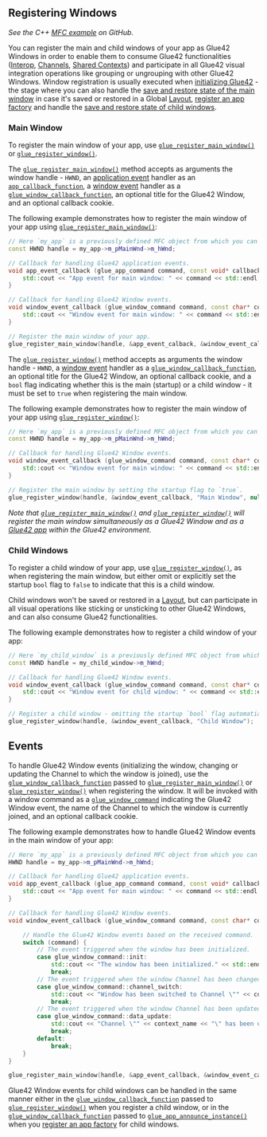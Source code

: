 ## Registering Windows

*See the C++ [MFC example](https://github.com/Glue42/native-examples/tree/main/glue-c-exports/mfc-example) on GitHub.*

You can register the main and child windows of your app as Glue42 Windows in order to enable them to consume Glue42 functionalities ([Interop](../../../data-sharing-between-apps/interop/c-exports/index.html), [Channels](../../../data-sharing-between-apps/channels/c-exports/index.html), [Shared Contexts](../../../data-sharing-between-apps/shared-contexts/c-exports/index.html)) and participate in all Glue42 visual integration operations like grouping or ungrouping with other Glue42 Windows. Window registration is usually executed when [initializing Glue42](../../../../getting-started/how-to/glue42-enable-your-app/c-exports/index.html#initialization) - the stage where you can also handle the [save and restore state of the main window](../../../application-management/c-exports/index.html#app_state-main_window) in case it's saved or restored in a Global [Layout](../../layouts/overview/index.html), [register an app factory](../../../application-management/c-exports/index.html#app_factories) and handle the [save and restore state of child windows](../../../application-management/c-exports/index.html#app_state-child_windows).

### Main Window

To register the main window of your app, use [`glue_register_main_window()`](../../../../getting-started/how-to/glue42-enable-your-app/c-exports/index.html#functions-glueregistermainwindow) or [`glue_register_window()`](../../../../getting-started/how-to/glue42-enable-your-app/c-exports/index.html#functions-glueregisterwindow).

The [`glue_register_main_window()`](../../../../getting-started/how-to/glue42-enable-your-app/c-exports/index.html#functions-glueregistermainwindow) method accepts as arguments the window handle - `HWND`, an [application event](../../../application-management/c-exports/index.html#events) handler as an [`app_callback_function`](../../../../getting-started/how-to/glue42-enable-your-app/c-exports/index.html#types-appcallbackfunction), a [window event](#events) handler as a [`glue_window_callback_function`](../../../../getting-started/how-to/glue42-enable-your-app/c-exports/index.html#types-gluewindowcallbackfunction), an optional title for the Glue42 Window, and an optional callback cookie.

The following example demonstrates how to register the main window of your app using [`glue_register_main_window()`](../../../../getting-started/how-to/glue42-enable-your-app/c-exports/index.html#functions-glueregistermainwindow):

```cpp
// Here `my_app` is a previously defined MFC object from which you can extract the window handle.
const HWND handle = my_app->m_pMainWnd->m_hWnd;

// Callback for handling Glue42 application events.
void app_event_callback (glue_app_command command, const void* callback, const glue_payload* payload, COOKIE cookie) {
    std::cout << "App event for main window: " << command << std::endl;
}

// Callback for handling Glue42 Window events.
void window_event_callback (glue_window_command command, const char* context_name, COOKIE cookie) {
    std::cout << "Window event for main window: " << command << std::endl;
}

// Register the main window of your app.
glue_register_main_window(handle, &app_event_calback, &window_event_callback, "Main Window");
```

The [`glue_register_window()`](../../../../getting-started/how-to/glue42-enable-your-app/c-exports/index.html#functions-glueregisterwindow) method accepts as arguments the window handle - `HWND`, a [window event](#events) handler as a [`glue_window_callback_function`](../../../../getting-started/how-to/glue42-enable-your-app/c-exports/index.html#types-gluewindowcallbackfunction), an optional title for the Glue42 Window, an optional callback cookie, and a `bool` flag indicating whether this is the main (startup) or a child window - it must be set to `true` when registering the main window.

The following example demonstrates how to register the main window of your app using [`glue_register_window()`](../../../../getting-started/how-to/glue42-enable-your-app/c-exports/index.html#functions-glueregisterwindow):

```cpp
// Here `my_app` is a previously defined MFC object from which you can extract the window handle.
const HWND handle = my_app->m_pMainWnd->m_hWnd;

// Callback for handling Glue42 Window events.
void window_event_callback (glue_window_command command, const char* context_name, COOKIE cookie) {
    std::cout << "Window event for main window: " << command << std::endl;
}

// Register the main window by setting the startup flag to `true`.
glue_register_window(handle, &window_event_callback, "Main Window", nullptr, true);
```

*Note that [`glue_register_main_window()`](../../../../getting-started/how-to/glue42-enable-your-app/c-exports/index.html#functions-glueregistermainwindow) and [`glue_register_window()`](../../../../getting-started/how-to/glue42-enable-your-app/c-exports/index.html#functions-glueregisterwindow) will register the main window simultaneously as a Glue42 Window and as a [Glue42 app](../../../application-management/c-exports/index.html#registering_the_main_window) within the Glue42 environment.*

### Child Windows

To register a child window of your app, use [`glue_register_window()`](../../../../getting-started/how-to/glue42-enable-your-app/c-exports/index.html#functions-glueregisterwindow), as when registering the main window, but either omit or explicitly set the startup `bool` flag to `false` to indicate that this is a child window.

Child windows won't be saved or restored in a [Layout](../../layouts/overview/index.html), but can participate in all visual operations like sticking or unsticking to other Glue42 Windows, and can also consume Glue42 functionalities.

The following example demonstrates how to register a child window of your app:

```cpp
// Here `my_child_window` is a previously defined MFC object from which you can extract the window handle.
const HWND handle = my_child_window->m_hWnd;

// Callback for handling Glue42 Window events.
void window_event_callback (glue_window_command command, const char* context_name, COOKIE cookie) {
    std::cout << "Window event for child window: " << command << std::endl;
}

// Register a child window - omitting the startup `bool` flag automatiaclly sets it to `false`.
glue_register_window(handle, &window_event_callback, "Child Window");
```

## Events

To handle Glue42 Window events (initializing the window, changing or updating the Channel to which the window is joined), use the [`glue_window_callback_function`](../../../../getting-started/how-to/glue42-enable-your-app/c-exports/index.html#types-gluewindowcallbackfunction) passed to [`glue_register_main_window()`](../../../../getting-started/how-to/glue42-enable-your-app/c-exports/index.html#functions-glueregistermainwindow) or [`glue_register_window()`](../../../../getting-started/how-to/glue42-enable-your-app/c-exports/index.html#functions-glueregisterwindow) when registering the window. It will be invoked with a window command as a [`glue_window_command`](../../../../getting-started/how-to/glue42-enable-your-app/c-exports/index.html#enums-gluewindowcommand) indicating the Glue42 Window event, the name of the Channel to which the window is currently joined, and an optional callback cookie.

The following example demonstrates how to handle Glue42 Window events in the main window of your app:

```cpp
// Here `my_app` is a previously defined MFC object from which you can extract the window handle.
HWND handle = my_app->m_pMainWnd->m_hWnd;

// Callback for handling Glue42 application events.
void app_event_callback (glue_app_command command, const void* callback, const glue_payload* payload, COOKIE cookie) {
    std::cout << "App event for main window: " << command << std::endl;
}

// Callback for handling Glue42 Window events.
void window_event_callback (glue_window_command command, const char* context_name, COOKIE cookie) {

    // Handle the Glue42 Window events based on the received command.
    switch (command) {
        // The event triggered when the window has been initialized.
        case glue_window_command::init:
            std::cout << "The window has been initialized." << std::endl;
            break;
        // The event triggered when the window Channel has been changed.
        case glue_window_command::channel_switch:
            std::cout << "Window has been switched to Channel \"" << context_name << "\"." << std::endl;
            break;
        // The event triggered when the window Channel has been updated.
        case glue_window_command::data_update:
            std::cout << "Channel \"" << context_name << "\" has been updated." std::endl;
            break;
        default:
            break;
    }
}

glue_register_main_window(handle, &app_event_callback, &window_event_callback, "Main Window");
```

Glue42 Window events for child windows can be handled in the same manner either in the [`glue_window_callback_function`](../../../../getting-started/how-to/glue42-enable-your-app/c-exports/index.html#types-gluewindowcallbackfunction) passed to [`glue_register_window()`](../../../../getting-started/how-to/glue42-enable-your-app/c-exports/index.html#functions-glueregisterwindow) when you register a child window, or in the [`glue_window_callback_function`](../../../../getting-started/how-to/glue42-enable-your-app/c-exports/index.html#types-gluewindowcallbackfunction) passed to [`glue_app_announce_instance()`](../../../../getting-started/how-to/glue42-enable-your-app/c-exports/index.html#functions-glueappannounceinstance) when you [register an app factory](../../../application-management/c-exports/index.html#app_factories) for child windows.